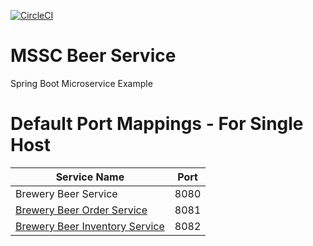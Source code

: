 [![CircleCI](https://circleci.com/gh/chrisdoberman/mssc-beer-service.svg?style=svg)](https://circleci.com/gh/chrisdoberman/mssc-beer-service)
# MSSC Beer Service

Spring Boot Microservice Example

# Default Port Mappings - For Single Host
| Service Name | Port | 
| --------| -----|
| Brewery Beer Service | 8080 |
| [Brewery Beer Order Service](https://github.com/chrisdoberman/mssc-beer-order-service) | 8081 |
| [Brewery Beer Inventory Service](https://github.com/chrisdoberman/mssc-beer-inventory-service) | 8082 |
